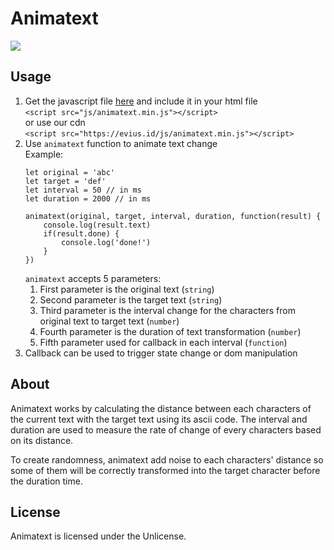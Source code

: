 # Animatext
![](https://media.giphy.com/media/k579ZxQrVX54BkOqvD/giphy.gif)

## Usage

1. Get the javascript file [here](https://github.com/EviusIndustri/animatext/blob/master/dist/animatext.min.js) and include it in your html file  <br>
    `<script src="js/animatext.min.js"></script>` <br>
    or use our cdn <br>
    `<script src="https://evius.id/js/animatext.min.js"></script>`
2. Use `animatext` function to animate text change<br/>Example:
    ```
    let original = 'abc'
    let target = 'def'
    let interval = 50 // in ms
    let duration = 2000 // in ms

    animatext(original, target, interval, duration, function(result) {
        console.log(result.text)
        if(result.done) {
            console.log('done!')
        }
    })
    ```
    `animatext` accepts 5 parameters:
    1. First parameter is the original text (`string`)
    2. Second parameter is the target text (`string`)
    3. Third parameter is the interval change for the characters from original text to     target text (`number`)
    4. Fourth parameter is the duration of text transformation (`number`)
    5. Fifth parameter used for callback in each interval (`function`)
3. Callback can be used to trigger state change or dom manipulation

## About
Animatext works by calculating the distance between each characters of the current text with the target text using its ascii code. The interval and duration are used to measure the rate of change of every characters based on its distance.

To create randomness, animatext add noise to each characters' distance so some of them will be correctly transformed into the target character before the duration time.

## License
Animatext is licensed under the Unlicense.
